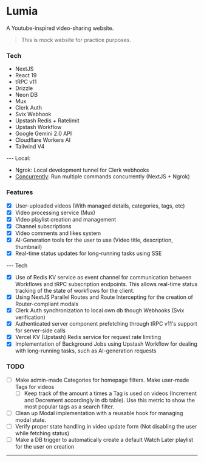 # Lumia

A Youtube-inspired video-sharing website.

> This is mock website for practice purposes.

### Tech

- NextJS
- React 19
- tRPC v11
- Drizzle
- Neon DB
- Mux
- Clerk Auth
- Svix Webhook
- Upstash Redis + Ratelimit
- Upstash Workflow
- Google Gemini 2.0 API
- Cloudflare Workers AI
- Tailwind V4

--- Local:

- Ngrok: Local development tunnel for Clerk webhooks
- [Concurrently](https://github.com/open-cli-tools/concurrently): Run multiple commands concurrently (NextJS + Ngrok)

### Features

- [x] User-uploaded videos (With managed details, categories, tags, etc)
- [x] Video processing service (Mux)
- [x] Video playlist creation and management
- [x] Channel subscriptions
- [x] Video comments and likes system
- [x] AI-Generation tools for the user to use (Video title, description, thumbnail)
- [x] Real-time status updates for long-running tasks using SSE

--- Tech

- [x] Use of Redis KV service as event channel for communication between Workflows and tRPC subscription endpoints. This allows real-time status tracking of the state of workflows for the client.
- [x] Using NextJS Parallel Routes and Route Intercepting for the creation of Router-compliant modals
- [x] Clerk Auth synchronization to local own db though Webhooks (Svix verification)
- [x] Authenticated server component prefetching through tRPC v11's support for server-side calls
- [x] Vercel KV (Upstash) Redis service for request rate limiting
- [x] Implementation of Background Jobs using Upstash Workflow for dealing with long-running tasks, such as AI-generation requests

### TODO

- [ ] Make admin-made Categories for homepage filters. Make user-made Tags for videos
    - [ ] Keep track of the amount a times a Tag is used on videos (Increment and Decrement accordingly in db table). Use this metric to show the most popular tags as a search filter.
- [ ] Clean up Modal implementation with a reusable hook for managing modal state.
- [ ] Verify proper state handling in video update form (Not disabling the user while fetching status)
- [ ] Make a DB trigger to automatically create a default Watch Later playlist for the user on creation

---
